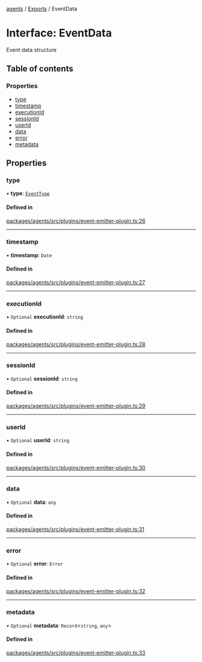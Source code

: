 <!-- 
 ⚠️  AUTO-GENERATED FILE - DO NOT EDIT MANUALLY
 This file is automatically generated by scripts/docs-generator.js
 To make changes, edit the source TypeScript files or update the generator script
-->

[agents](../../) / [Exports](../modules) / EventData

# Interface: EventData

Event data structure

## Table of contents

### Properties

- [type](EventData#type)
- [timestamp](EventData#timestamp)
- [executionId](EventData#executionid)
- [sessionId](EventData#sessionid)
- [userId](EventData#userid)
- [data](EventData#data)
- [error](EventData#error)
- [metadata](EventData#metadata)

## Properties

### type

• **type**: [`EventType`](../modules#eventtype)

#### Defined in

[packages/agents/src/plugins/event-emitter-plugin.ts:26](https://github.com/woojubb/robota/blob/e1b7b651a85a9b93f075b6523ec8de869e77f12c/packages/agents/src/plugins/event-emitter-plugin.ts#L26)

___

### timestamp

• **timestamp**: `Date`

#### Defined in

[packages/agents/src/plugins/event-emitter-plugin.ts:27](https://github.com/woojubb/robota/blob/e1b7b651a85a9b93f075b6523ec8de869e77f12c/packages/agents/src/plugins/event-emitter-plugin.ts#L27)

___

### executionId

• `Optional` **executionId**: `string`

#### Defined in

[packages/agents/src/plugins/event-emitter-plugin.ts:28](https://github.com/woojubb/robota/blob/e1b7b651a85a9b93f075b6523ec8de869e77f12c/packages/agents/src/plugins/event-emitter-plugin.ts#L28)

___

### sessionId

• `Optional` **sessionId**: `string`

#### Defined in

[packages/agents/src/plugins/event-emitter-plugin.ts:29](https://github.com/woojubb/robota/blob/e1b7b651a85a9b93f075b6523ec8de869e77f12c/packages/agents/src/plugins/event-emitter-plugin.ts#L29)

___

### userId

• `Optional` **userId**: `string`

#### Defined in

[packages/agents/src/plugins/event-emitter-plugin.ts:30](https://github.com/woojubb/robota/blob/e1b7b651a85a9b93f075b6523ec8de869e77f12c/packages/agents/src/plugins/event-emitter-plugin.ts#L30)

___

### data

• `Optional` **data**: `any`

#### Defined in

[packages/agents/src/plugins/event-emitter-plugin.ts:31](https://github.com/woojubb/robota/blob/e1b7b651a85a9b93f075b6523ec8de869e77f12c/packages/agents/src/plugins/event-emitter-plugin.ts#L31)

___

### error

• `Optional` **error**: `Error`

#### Defined in

[packages/agents/src/plugins/event-emitter-plugin.ts:32](https://github.com/woojubb/robota/blob/e1b7b651a85a9b93f075b6523ec8de869e77f12c/packages/agents/src/plugins/event-emitter-plugin.ts#L32)

___

### metadata

• `Optional` **metadata**: `Record`\<`string`, `any`\>

#### Defined in

[packages/agents/src/plugins/event-emitter-plugin.ts:33](https://github.com/woojubb/robota/blob/e1b7b651a85a9b93f075b6523ec8de869e77f12c/packages/agents/src/plugins/event-emitter-plugin.ts#L33)
